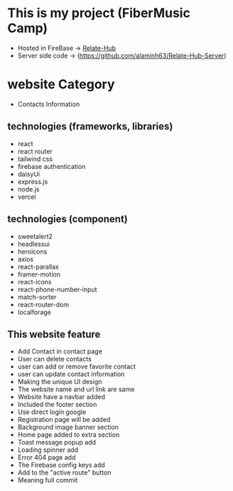 # This is my project (FiberMusic Camp)

- Hosted in FireBase -> [Relate-Hub](https://relate-hub.web.app/)
- Server side code -> (https://github.com/alaminh63/Relate-Hub-Server)

# website Category
- Contacts Information

## technologies (frameworks, libraries) 
- react 
- react router
- tailwind css
- firebase authentication
- daisyUi
- express.js
- node.js
- vercel


## technologies (component)
- sweetalert2
- headlessui
- heroicons
- axios
- react-parallax
- framer-motion
- react-icons
- react-phone-number-input
- match-sorter
- react-router-dom
- localforage



## This website feature
- Add Contact in contact page
- User can delete contacts
- user can add or remove favorite contact
- user can update contact information
- Making the unique UI design
- The website name and url link are same
- Website have a navbar added
- Included the footer section 
- Use direct login  google
- Registration page will be added
- Background image banner section
- Home page added to extra section 
- Toast message popup add
- Loading spinner add
- Error 404 page add
- The Firebase config keys add
- Add to the "active route" button
- Meaning full commit
